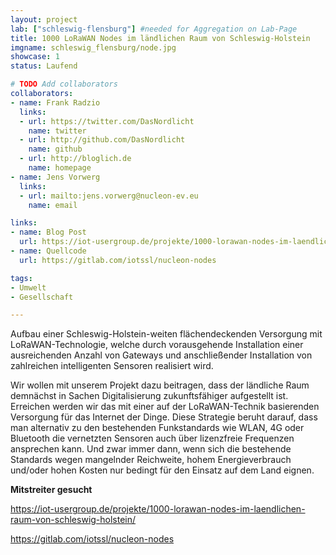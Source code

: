 ```yaml
---
layout: project
lab: ["schleswig-flensburg"] #needed for Aggregation on Lab-Page
title: 1000 LoRaWAN Nodes im ländlichen Raum von Schleswig-Holstein
imgname: schleswig_flensburg/node.jpg
showcase: 1
status: Laufend

# TODO Add collaborators
collaborators:
- name: Frank Radzio
  links:
  - url: https://twitter.com/DasNordlicht
    name: twitter
  - url: http://github.com/DasNordlicht
    name: github
  - url: http://bloglich.de
    name: homepage
- name: Jens Vorwerg
  links:
  - url: mailto:jens.vorwerg@nucleon-ev.eu
    name: email

links:
- name: Blog Post
  url: https://iot-usergroup.de/projekte/1000-lorawan-nodes-im-laendlichen-raum-von-schleswig-holstein/
- name: Quellcode
  url: https://gitlab.com/iotssl/nucleon-nodes

tags:
- Umwelt
- Gesellschaft

---
```


Aufbau einer Schleswig-Holstein-weiten flächendeckenden Versorgung mit LoRaWAN-Technologie, welche durch vorausgehende Installation einer ausreichenden Anzahl von Gateways und anschließender Installation von zahlreichen intelligenten Sensoren realisiert wird.

Wir wollen mit unserem Projekt dazu beitragen, dass der ländliche Raum demnächst in Sachen Digitalisierung zukunftsfähiger aufgestellt ist. Erreichen werden wir das mit einer auf der LoRaWAN-Technik basierenden Versorgung für das Internet der Dinge. Diese Strategie beruht darauf, dass man alternativ zu den bestehenden Funkstandards wie WLAN, 4G oder Bluetooth die vernetzten Sensoren auch über lizenzfreie Frequenzen ansprechen kann. Und zwar immer dann, wenn sich die bestehende Standards wegen mangelnder Reichweite, hohem Energieverbrauch und/oder hohen Kosten nur bedingt für den Einsatz auf dem Land eignen.

<b>Mitstreiter gesucht</b>

<a href="https://iot-usergroup.de/projekte/1000-lorawan-nodes-im-laendlichen-raum-von-schleswig-holstein/">https://iot-usergroup.de/projekte/1000-lorawan-nodes-im-laendlichen-raum-von-schleswig-holstein/</a>

<a href="https://gitlab.com/iotssl/nucleon-nodes">https://gitlab.com/iotssl/nucleon-nodes</a>
